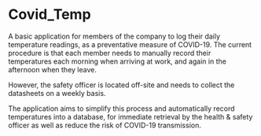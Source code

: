 # Covid_Temp

A basic application for members of the company to log their daily temperature readings, as a preventative measure of COVID-19.
The current procedure is that each member needs to manually record their temperatures each morning when arriving at work, and 
again in the afternoon when they leave.

However, the safety officer is located off-site and needs to collect the datasheets on a weekly basis.

The application aims to simplify this process and automatically record temperatures into a database, for immediate retrieval by
the health & safety officer as well as reduce the risk of COVID-19 transmission.
